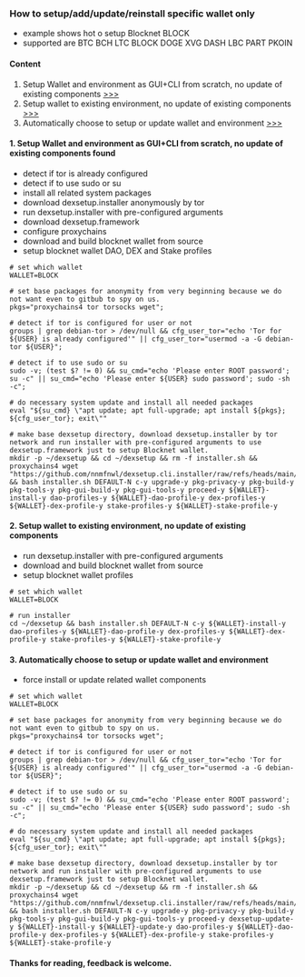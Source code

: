 ### How to setup/add/update/reinstall specific wallet only
  * example shows hot o setup Blocknet BLOCK
  * supported are BTC BCH LTC BLOCK DOGE XVG DASH LBC PART PKOIN 

#### Content
  1. Setup Wallet and environment as GUI+CLI from scratch, no update of existing components [>>>](https://github.com/nnmfnwl/dexsetup.cli.installer/blob/main/doc/wallet.setup.md#1-setup-wallet-and-environment-as-guicli-from-scratch-no-update-of-existing-components-found)
  2. Setup wallet to existing environment, no update of existing components [>>>](https://github.com/nnmfnwl/dexsetup.cli.installer/blob/main/doc/wallet.setup.md#2-setup-wallet-to-existing-environment-no-update-of-existing-components)
  3. Automatically choose to setup or update wallet and environment [>>>](https://github.com/nnmfnwl/dexsetup.cli.installer/blob/main/doc/wallet.setup.md#3-automatically-choose-to-setup-or-update-wallet-and-environment)
     
#### 1. Setup Wallet and environment as GUI+CLI from scratch, no update of existing components found
  * detect if tor is already configured
  * detect if to use sudo or su
  * install all related system packages
  * download dexsetup.installer anonymously by tor
  * run dexsetup.installer with pre-configured arguments
  * download dexsetup.framework
  * configure proxychains
  * download and build blocknet wallet from source
  * setup blocknet wallet DAO, DEX and Stake profiles
```
# set which wallet
WALLET=BLOCK

# set base packages for anonymity from very beginning because we do not want even to gitbub to spy on us.
pkgs="proxychains4 tor torsocks wget";

# detect if tor is configured for user or not
groups | grep debian-tor > /dev/null && cfg_user_tor="echo 'Tor for ${USER} is already configured'" || cfg_user_tor="usermod -a -G debian-tor ${USER}";

# detect if to use sudo or su
sudo -v; (test $? != 0) && su_cmd="echo 'Please enter ROOT password'; su -c" || su_cmd="echo 'Please enter ${USER} sudo password'; sudo -sh -c";

# do necessary system update and install all needed packages
eval "${su_cmd} \"apt update; apt full-upgrade; apt install ${pkgs}; ${cfg_user_tor}; exit\""

# make base dexsetup directory, download dexsetup.installer by tor network and run installer with pre-configured arguments to use dexsetup.framework just to setup Blocknet wallet.
mkdir -p ~/dexsetup && cd ~/dexsetup && rm -f installer.sh && proxychains4 wget "https://github.com/nnmfnwl/dexsetup.cli.installer/raw/refs/heads/main/installer.sh" && bash installer.sh DEFAULT-N c-y upgrade-y pkg-privacy-y pkg-build-y pkg-tools-y pkg-gui-build-y pkg-gui-tools-y proceed-y ${WALLET}-install-y dao-profiles-y ${WALLET}-dao-profile-y dex-profiles-y ${WALLET}-dex-profile-y stake-profiles-y ${WALLET}-stake-profile-y
```

#### 2. Setup wallet to existing environment, no update of existing components

  * run dexsetup.installer with pre-configured arguments
  * download and build blocknet wallet from source
  * setup blocknet wallet profiles
```
# set which wallet
WALLET=BLOCK

# run installer
cd ~/dexsetup && bash installer.sh DEFAULT-N c-y ${WALLET}-install-y dao-profiles-y ${WALLET}-dao-profile-y dex-profiles-y ${WALLET}-dex-profile-y stake-profiles-y ${WALLET}-stake-profile-y
```

#### 3. Automatically choose to setup or update wallet and environment
  * force install or update related wallet components
```
# set which wallet
WALLET=BLOCK

# set base packages for anonymity from very beginning because we do not want even to gitbub to spy on us.
pkgs="proxychains4 tor torsocks wget";

# detect if tor is configured for user or not
groups | grep debian-tor > /dev/null && cfg_user_tor="echo 'Tor for ${USER} is already configured'" || cfg_user_tor="usermod -a -G debian-tor ${USER}";

# detect if to use sudo or su
sudo -v; (test $? != 0) && su_cmd="echo 'Please enter ROOT password'; su -c" || su_cmd="echo 'Please enter ${USER} sudo password'; sudo -sh -c";

# do necessary system update and install all needed packages
eval "${su_cmd} \"apt update; apt full-upgrade; apt install ${pkgs}; ${cfg_user_tor}; exit\""

# make base dexsetup directory, download dexsetup.installer by tor network and run installer with pre-configured arguments to use dexsetup.framework just to setup Blocknet wallet.
mkdir -p ~/dexsetup && cd ~/dexsetup && rm -f installer.sh && proxychains4 wget "https://github.com/nnmfnwl/dexsetup.cli.installer/raw/refs/heads/main/installer.sh" && bash installer.sh DEFAULT-N c-y upgrade-y pkg-privacy-y pkg-build-y pkg-tools-y pkg-gui-build-y pkg-gui-tools-y proceed-y dexsetup-update-y ${WALLET}-install-y ${WALLET}-update-y dao-profiles-y ${WALLET}-dao-profile-y dex-profiles-y ${WALLET}-dex-profile-y stake-profiles-y ${WALLET}-stake-profile-y
```

#### Thanks for reading, feedback is welcome.
